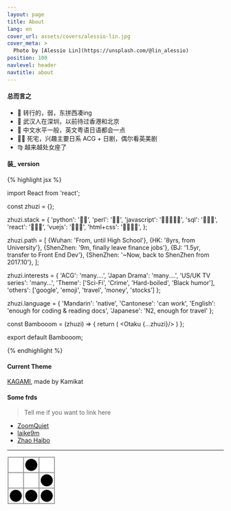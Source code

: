 ```yaml
---
layout: page
title: About
lang: en
cover_url: assets/covers/alessio-lin.jpg
cover_meta: >
  Photo by [Alessio Lin](https://unsplash.com/@lin_alessio)
position: 100
navlevel: header
navtitle: about
---
```


#### 总而言之
- 🐔 转行的，弱，东拼西凑ing
- 📍 武汉人在深圳，以前待过香港和北京
- 💬 中文水平一般，英文粤语日语都会一点
- 🖖🏻 死宅，兴趣主要日系 ACG + 日剧，偶尔看英美剧
- ♍️ 越来越处女座了


#### 装_ version

{% highlight jsx %}

import React from 'react';

const zhuzi = {};

zhuzi.stack = {
  'python': '🍗🍗',
  'perl': '🍗🍗',
  'javascript': '🍗🍗🍗🍗🍗',
  'sql': '🍗🍗🍗',
  'react': '🍗🍗🍗',
  'vuejs': '🍗🍗🍗',
  'html+css': '🍗🍗🍗🍗',
};

zhuzi.path = [
  {Wuhan: 'From, until High School'},
  {HK: '8yrs, from University'},
  {ShenZhen: '9m, finally leave finance jobs'},
  {BJ: '1.5yr, transfer to Front End Dev'},
  {ShenZhen: '~Now, back to ShenZhen from 2017.10'},
];

zhuzi.interests = {
  'ACG': 'many....',
  'Japan Drama': 'many....',
  'US/UK TV series': 'many...',
  'Theme': ['Sci-Fi', 'Crime', 'Hard-boiled', 'Black humor'],
  'others': ['google', 'emoji', 'travel', 'money', 'stocks']
};

zhuzi.language = {
  'Mandarin': 'native',
  'Cantonese': 'can work',
  'English': 'enough for coding & reading docs',
  'Japanese': 'N2, enough for travel'
};

const Bambooom = (zhuzi) => {
  return (
    <FrontEndDev>
      <Girl>
          <Otaku {...zhuzi}/>
      </Girl>
    </FrontEndDev>
  )
};

export default Bambooom;

{% endhighlight %}


#### Current Theme
[KAGAMI](https://github.com/kamikat/jekyll-theme-kagami), made by Kamikat


#### Some frds
> Tell me if you want to link here 

* [ZoomQuiet](http://zoomquiet.io/)
* [laike9m](https://laike9m.com/)
* [Zhao Haibo](https://www.zhaofinger.com/)

---
<img src='/assets/images/glider.svg' alt='hacker emblem' />